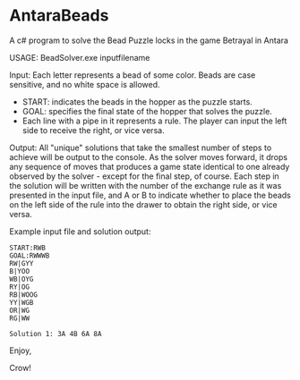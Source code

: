 # AntaraBeads
A c# program to solve the Bead Puzzle locks in the game Betrayal in Antara

USAGE:
BeadSolver.exe inputfilename

Input:
Each letter represents a bead of some color. Beads are case sensitive, and no white space is allowed.
- START: indicates the beads in the hopper as the puzzle starts.
- GOAL: specifies the final state of the hopper that solves the puzzle.
- Each line with a pipe in it represents a rule.  The player can input the left side to receive the right, or vice versa.

Output:
All "unique" solutions that take the smallest number of steps to achieve will be output to the console.  As the solver moves forward, it drops any sequence of moves that produces a game state identical to one already observed by the solver - except for the final step, of course.
Each step in the solution will be written with the number of the exchange rule as it was presented in the input file, and A or B to indicate whether to place the beads on the left side of the rule into the drawer to obtain the right side, or vice versa.

Example input file and solution output:
```
START:RWB
GOAL:RWWWB
RW|GYY
B|YOO
WB|OYG
RY|OG
RB|WOOG
YY|WGB
OR|WG
RG|WW

Solution 1: 3A 4B 6A 8A
```

Enjoy,

Crow!

